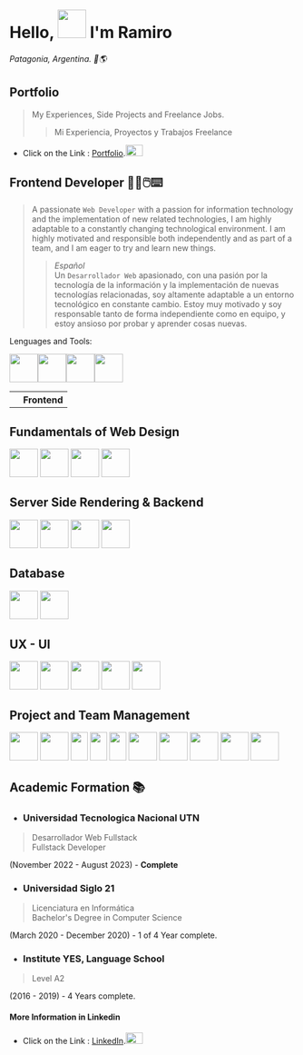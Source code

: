 # Hello, <img src="https://media.giphy.com/media/2cwPS1zA560EMhufr7/giphy.gif" width="50" height="50"/> I'm Ramiro

###### Patagonia, Argentina. 📍🌎

## Portfolio

> My Experiences, Side Projects and Freelance Jobs.
>> Mi Experiencia, Proyectos y Trabajos Freelance
* Click on the Link  :
[Portfolio](https://markdownlivepreview.com/).<img src="https://media.giphy.com/media/bqb0oWQTUIlB21rvnS/giphy.gif" width="30" height="20"/>

## Frontend Developer 👨‍💻🖱️⌨️

> A passionate `Web Developer` with a passion for information technology and the implementation of new related technologies, I am highly adaptable to a constantly changing technological environment. I am highly motivated and responsible both independently and as part of a team, and I am eager to try and learn new things.
>
>> *Español*<br>Un `Desarrollador Web` apasionado, con una pasión por la tecnología de la información y la implementación de nuevas tecnologías relacionadas, soy altamente adaptable a un entorno tecnológico en constante cambio. Estoy muy motivado y soy responsable tanto de forma independiente como en equipo, y estoy ansioso por probar y aprender cosas nuevas.

Lenguages and Tools:
<table>
  <tr>
    <th>
      <th>Frontend</th>
    </th>
  </tr>
  <tr>
    <img src="https://github.com/Ramiroogh/ramiroogh/assets/113774402/2afc63fd-42a5-4097-a0c0-8f6b2db13794" width="50" height="50"/>
    <img src="https://github.com/Ramiroogh/ramiroogh/assets/113774402/82c2dab4-ede0-4917-805b-fa328f30a13e" width="50" height="50"/>
    <img src="https://github.com/Ramiroogh/ramiroogh/assets/113774402/9ad0cc59-bc6c-4b90-9bea-33525f364815" width="50" height="50"/>
    <img src="https://github.com/Ramiroogh/ramiroogh/assets/113774402/0b9c3078-7bae-4280-a51f-dcba3715c1b0" width="50" height="50"/>
  </tr>
</table>

## Fundamentals of Web Design 
<img src="https://github.com/Ramiroogh/ramiroogh/assets/113774402/2afc63fd-42a5-4097-a0c0-8f6b2db13794" width="50" height="50"/>
<img src="https://github.com/Ramiroogh/ramiroogh/assets/113774402/82c2dab4-ede0-4917-805b-fa328f30a13e" width="50" height="50"/>
<img src="https://github.com/Ramiroogh/ramiroogh/assets/113774402/9ad0cc59-bc6c-4b90-9bea-33525f364815" width="50" height="50"/>
<img src="https://github.com/Ramiroogh/ramiroogh/assets/113774402/0b9c3078-7bae-4280-a51f-dcba3715c1b0" width="50" height="50"/>

## Server Side Rendering & Backend
<img src="https://github.com/Ramiroogh/ramiroogh/assets/113774402/0d3656ad-ca6a-44a1-9e57-f09ac338d2c8" width="50" height="50"/>
<img src="https://github.com/Ramiroogh/ramiroogh/assets/113774402/101e0616-d5e9-4024-a571-2bcee8063533" width="50" height="50"/>
<img src="https://github.com/Ramiroogh/ramiroogh/assets/113774402/0c35abe3-30d5-419e-9ad9-126f0862b43e" width="50" height="50"/>
<img src="https://github.com/Ramiroogh/ramiroogh/assets/113774402/66ae913e-4e2e-4876-8f73-f357290a005d" width="50" height="50"/>

## Database
<img src="https://github.com/Ramiroogh/ramiroogh/assets/113774402/8230e0eb-e7f7-4c57-8886-602ecbc1dd0b" width="50" height="50"/>
<img src="https://github.com/Ramiroogh/ramiroogh/assets/113774402/c0a14405-7a43-4214-a5ea-bcca7fc101b0" width="50" height="50"/>

## UX - UI
<img src="https://github.com/Ramiroogh/ramiroogh/assets/113774402/b47df35f-3489-4656-aee8-d5deb52f0a7a" width="50" height="50"/>
<img src="https://github.com/Ramiroogh/ramiroogh/assets/113774402/08a62679-4c7b-4e5b-b8a6-415b6107b487" width="50" height="50"/>
<img src="https://github.com/Ramiroogh/ramiroogh/assets/113774402/15b32a18-3911-4718-91a8-5002e6d47d60" width="50" height="50"/>
<img src="https://github.com/Ramiroogh/ramiroogh/assets/113774402/7376a19d-53d1-47cc-92fd-5a6196e4348b" width="50" height="50"/>
<img src="https://github.com/Ramiroogh/ramiroogh/assets/113774402/ddd87ca8-a728-4854-97da-9024885e5f35" width="50" height="50"/>


## Project and Team Management
<img src="https://github.com/Ramiroogh/ramiroogh/assets/113774402/b51b69d1-984e-4392-b0e1-f65bc9bb93c0" width="50" height="50"/>
<img src="https://github.com/Ramiroogh/ramiroogh/assets/113774402/4e2a760c-9e3e-4ca9-9883-47621903689f" width="50" height="50"/>
<img src="https://github.com/Ramiroogh/ramiroogh/assets/113774402/3a57aeab-ffc9-4055-81d5-5c6b9b241f92" width="30" height="50"/>
<img src="https://github.com/Ramiroogh/ramiroogh/assets/113774402/d28f5eb9-0987-4665-b380-404778687474" width="30" height="50"/>
<img src="https://github.com/Ramiroogh/ramiroogh/assets/113774402/1426de4f-6183-40b5-b70a-ea22c038a5f0" width="30" height="50"/>
<img src="https://github.com/Ramiroogh/ramiroogh/assets/113774402/ec3997ad-c78a-4261-9d7c-b49ad2f28ea8" width="50" height="50"/>
<img src="https://github.com/Ramiroogh/ramiroogh/assets/113774402/4d26d899-9697-4994-a1d1-7bb324b9947a" width="50" height="50"/>
<img src="https://github.com/Ramiroogh/ramiroogh/assets/113774402/021ea14a-b294-4b34-bd1a-6088d5481238" width="50" height="50"/>
<img src="https://github.com/Ramiroogh/ramiroogh/assets/113774402/96311349-aed5-4add-a571-9685e84476d8" width="50" height="50"/>
<img src="https://github.com/Ramiroogh/ramiroogh/assets/113774402/37c931c0-b057-43b9-b872-b2e5b2a97f29" width="50" height="50"/>

## Academic Formation 📚

* ### Universidad Tecnologica Nacional UTN
> Desarrollador Web Fullstack
<br>Fullstack Developer

(November 2022 - August 2023) - **Complete**

* ### Universidad Siglo 21
> Licenciatura en Informática
<br>Bachelor's Degree in Computer Science

(March 2020 - December 2020) - 1 of 4 Year complete.

* ### Institute YES, Language School
> Level A2

(2016 - 2019) - 4 Years complete.

#### More Information in Linkedin
* Click on the Link  :
[LinkedIn](https://www.linkedin.com/in/navarrete369).<img src="https://media.giphy.com/media/bqb0oWQTUIlB21rvnS/giphy.gif" width="30" height="20"/>
